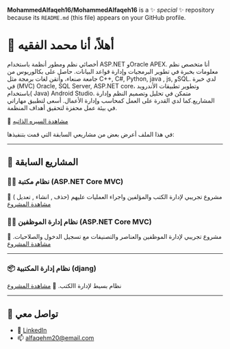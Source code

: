 


**MohammedAlfaqeh16/MohammedAlfaqeh16** is a ✨ _special_ ✨ repository because its `README.md` (this file) appears on your GitHub profile.

# 👋 أهلاً، أنا محمد الفقيه

أخصائي نظم ومطور أنظمة باستخدام ASP.NET وOracle APEX.
أنا متخصص نظم معلومات بخبرة في تطوير البرمجيات وإدارة قواعد البيانات. حاصل على بكالوريوس من جامعة صنعاء، وأتقن لغات برمجة مثل C++, C#, Python, java , js, وSQL. لدي خبرة في (MVC) Oracle, SQL Server, ASP.NET core، وتطوير تطبيقات الأندرويد باستخدام( Java) Android Studio. متمكن في تحليل وتصميم النظم وإدارة المشاريع.كما لدي القدرة على العمل كمحاسب وإدارة الأعمال. أسعى لتطبيق مهاراتي في بيئة عمل محفزة لتحقيق أهداف المنظمة.

🔗 [مشاهدة السيره الذاتيه](https://github.com/MohammedAlfaqeh16/resume/blob/7ef83a072dc3254e4bd1ec49cad94f841329852f/cv%20Arabic.pdf)

في هذا الملف أعرض بعض من مشاريعي السابقة التي قمت بتنفيذها:

---

## 💼 المشاريع السابقة





### 🧑‍💼 نظام مكتبة (ASP.NET Core MVC)
مشروع تجريبي لإدارة الكتب والمؤلفين واجراء العمليات عليهم (حذف , انشاء , تعديل )
🔗 [مشاهدة المشروع](https://github.com/MohammedAlfaqeh16/Bookstore.git)

### 🧑‍💼 نظام إدارة الموظفين (ASP.NET Core MVC)
مشروع تجريبي لإدارة الموظفين والعناصر والتصنيفات مع تسجيل الدخول والصلاحيات.
🔗 [مشاهدة المشروع](https://github.com/MohammedAlfaqeh16/employee-management-system.git)

---

### 📦 نظام إدارة المكتبية (djang)
نظام بسيط لإدارة االكتب.
🔗 [مشاهدة المشروع](https://github.com/MohammedAlfaqeh16/mm)

---

## 📧 تواصل معي
- 💼 [LinkedIn](https://linkedin.com/in/yourname)
- 📫 alfaqehm20@email.com
